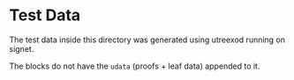 # Test Data

The test data inside this directory was generated using utreexod running on signet.

The blocks do not have the `udata` (proofs + leaf data) appended to it.

